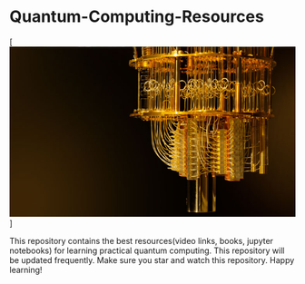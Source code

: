 # Quantum-Computing-Resources

[<img src = "images/quantum-computer.jpg" height = "300" width = "550">]

This repository contains the best resources(video links, books, jupyter notebooks) for learning practical quantum computing.
This repository will be updated frequently. Make sure you star and watch this repository. Happy learning!
